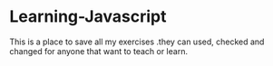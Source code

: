 # Learning-Javascript
This is a place to save all my exercises .they can used, checked and changed for anyone that want to teach or learn.
